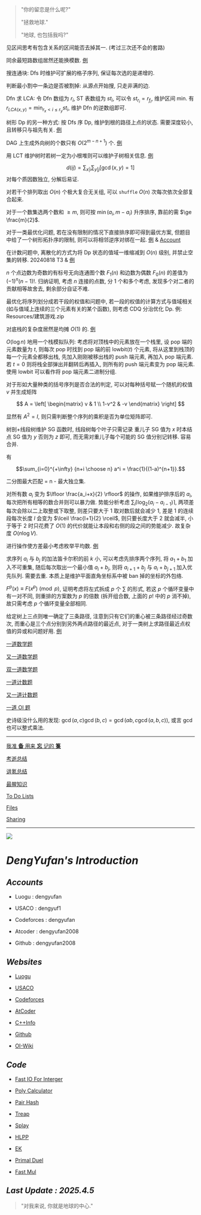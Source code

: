 > "你的留恋是什么呢?"
> 
> "拯救地球."
> 
> "地球, 也包括我吗?"

见区间思考有包含关系的区间能否去掉其一. (考过三次还不会的套路)

同余最短路数组居然还能换模数. [例](https://www.luogu.com.cn/problem/P4156)

搜连通块: Dfs 时维护可扩展的格子序列, 保证每次选的是递增的.

判断最小割中一条边是否被割掉: 从源点开始搜, 只走非满的边.

Dfn 求 LCA: 令 Dfn 数组为 $r_i$, ST 表数组为 $st_i$, 可以令 $st_{r_i} = r_{f_i}$, 维护区间 min. 有 $r_{LCA(x, y)} = \min_{r_x < i \le r_y} st_i$, 维护 Dfn 的逆数组即可.

树形 Dp 的另一种方式: 按 Dfs 序 Dp, 维护到根的路径上点的状态. 需要深度较小, 且转移只与祖先有关. [例](https://www.luogu.com.cn/problem/P3577)

DAG 上生成外向树的个数只有 $O(2^{m - n + 1})$ 个. [例](https://qoj.ac/problem/6406)

用 LCT 维护树时若树一定为小根堆则可以维护子树相关信息. [例](https://qoj.ac/problem/7760)

$$d(ij) = \sum_{x|i}\sum_{y|j}[\gcd(x, y)=1]$$
对每个质因数独立, 分解后易证.

对若干个排列取出 $O(n)$ 个极大复合无关组, 可以 ``shuffle`` $O(n)$ 次每次依次全部复合起来.

对于一个数集选两个数和 $\ge m$, 则可按 $\min(a_i, m - a_i)$ 升序排序, 靠前的需 $\ge \frac{m}{2}$.

对于一类最优化问题, 若在没有限制的情况下直接排序即可得到最优方案, 但题目中给了一个树形拓扑序的限制, 则可以将相邻逆序对绑在一起. [例](https://acm.hdu.edu.cn/contest/problem?cid=1131&pid=1001) & [Account](https://www.luogu.com.cn/paste/o08ha6jb)

在计数问题中, 离散化的方式为将 Dp 状态的值域一维缩减到 $O(n)$ 级别, 并禁止空集的转移. 20240818 T3 & [例](https://qoj.ac/problem/1084)

$n$ 个点边数为奇数的有标号无向连通图个数 $F_1(n)$ 和边数为偶数 $F_0(n)$ 的差值为 $(-1)^n(n-1)!$. 归纳证明, 考虑 $n$ 连接的点数, 分 1 个和多个考虑, 发现多个对二者的贡献相等故舍去, 剩余部分自证不难.

最优化将序列划分成若干段的权值和问题中, 若一段的权值的计算方式与值域相关 (如与值域上连续的三个元素有关的某个函数), 则考虑 CDQ 分治优化 Dp. 例: Resources/建筑游戏.zip

对底栈的复杂度居然是均摊 $O(1)$ 的. [例](https://www.luogu.com.cn/problem/CF2026F)

$O(\log n)$ 地用一个栈模拟队列: 考虑将对顶栈中的元素放在一个栈里, 设 pop 端的元素数量为 $t$, 则每次 pop 时找到 pop 端的前 $\text{lowbit}(t)$ 个元素, 将从这里到栈顶的每一个元素全都移出栈, 先加入刚刚被移出栈的 push 端元素, 再加入 pop 端元素. 若 $t=0$ 则将栈全部弹出并翻转后再插入, 则所有的 push 端元素变为 pop 端元素. 使用 $\text{lowbit}$ 可以看作将 pop 端元素二进制分组.

对于形如大量种类的括号序列是否合法的判定, 可以对每种括号赋一个随机的权值 $v$ 并生成矩阵

$$
A = \left[
\begin{matrix}
v & 1
\\
1-v^2 & -v
\end{matrix}
\right]
$$

显然有 $A^2 = I$, 则只需判断整个序列的乘积是否为单位矩阵即可.

树剖+线段树维护 SG 函数时, 线段树每个叶子只需记录 重儿子 SG 值为 $x$ 时本结点 SG 值为 $y$ 否则为 $z$ 即可, 而无需对重儿子每个可能的 SG 值分别记转移. 容易合并.

有

$$\sum_{i=0}^{+\infty} {n+i \choose n} a^i = \frac{1}{(1-a)^{n+1}}.$$

二分图最大匹配 = n - 最大独立集.

对所有数 $a_i$ 变为 $\lfloor \frac{a_i+x}{2} \rfloor$ 的操作, 如果维护排序后的 $a_i$, 每次把所有相等的数合并则可以暴力做. 势能分析考虑 $\sum_i \lceil \log_2(a_i-a_{i-1}) \rceil$, 两项差每次会除以二上取整或下取整, 则差只要大于 1 取对数后就会减少 1, 差是 1 的连续段每次长度 $l$ 会变为 $\lceil \frac{l+1}{2} \rceil$, 则只要长度大于 2 就会减半, 小于等于 2 时只花费了 $O(1)$ 的代价就能让本段和右侧的段之间的势能减少. 故复杂度 $O(n \log V)$.

进行操作使方差最小考虑枚举平均数. [例](https://www.luogu.com.cn/problem/CF2029I)

求序列 $a_i$ 与 $b_j$ 的加法笛卡尔积的前 $k$ 小, 可以考虑先排序两个序列, 将 $a_1 + b_1$ 加入不可重集, 随后每次取出一个最小值 $a_i + b_j$, 则将 $a_{i+1} + b_j$ 与 $a_i + b_{j+1}$ 加入优先队列. 需要去重. 本质上是维护平面直角坐标系中被 ban 掉的坐标的外包络.

$F^p(x) \equiv F(x^p) \pmod p$, 证明考虑将左式拆成 $p$ 个 $\sum$ 的形式, 若这 $p$ 个循环变量中有一对不同, 则重排的方案数为 $p$ 的倍数 (拆开组合数, 上面的 $p!$ 中的 $p$ 消不掉), 故只需考虑 $p$ 个循环变量全部相同.

给定树上三点则唯一确定了三条路径, 注意到只有它们的重心被三条路径经过奇数次, 而重心是三个点分别到另外两点路径的最近点, 对于一类树上求路径最近点权值的异或和问题好用. [例](https://atcoder.jp/contests/pakencamp-2024-day2/tasks/pakencamp_2024_day2_c?lang=en)

[一道数学题](https://www.luogu.com.cn/article/ueohh8lt)

[又一道数学题](https://www.luogu.com.cn/article/7d3j944s)

[双一道数学题](https://www.luogu.com.cn/article/lc9tfr5v)

[一道计数题](https://www.luogu.com.cn/article/qpk41kv1)

[又一道计数题](https://www.luogu.com.cn/article/6bpx8onp)

[一道 OI 题](https://www.luogu.com.cn/article/xr76q3sa)

史诗级没什么用的发现: $\gcd(a,c) \gcd(b,c) = \gcd(ab,c \gcd(a,b,c))$, 或言 $\gcd$ 也可以整式乘法.

----

[我准 **备** 用来 **忘** 记的 **箓**](https://www.luogu.com.cn/paste/lvmrhjxm)

[考逝总结](https://www.luogu.com.cn/article/sd8bpaa1)

[讲氪总结](https://www.luogu.com.cn/article/bn0cnhaw)

[最腥知识](https://www.luogu.com.cn/article/ft3tx54e)

[To Do Lists](https://www.luogu.com.cn/paste/lcysbo18)

[Files](https://www.luogu.com.cn/team/33225#file)

[Sharing](https://www.luogu.com.cn/paste/frklj4he)

---

![](https://moe.jitsu.top/img)

# *DengYufan's Introduction*

## *Accounts*
- Luogu : dengyufan

- USACO : dengyuf1

- Codeforces : dengyufan

- Atcoder : dengyufan2008

- Github : dengyufan2008

## *Websites*
- [Luogu](http://www.luogu.com.cn)

- [USACO](https://train.usaco.org)

- [Codeforces](https://codeforces.com)

- [AtCoder](https://atcoder.jp)

- [C++Info](https://zh.cppreference.com/w/%E9%A6%96%E9%A1%B5)

- [Github](https://github.com)

- [OI-Wiki](https://oiwiki.com)

## *Code*
- [Fast IO For Interger](https://www.luogu.com.cn/paste/a6g4tzxa)

- [Poly Calculator](https://www.luogu.com.cn/paste/otlhoocq)

- [Pair Hash](https://www.luogu.com.cn/paste/bwkr5zb3)

- [Treap](https://www.luogu.com.cn/paste/201bgmoy)

- [Splay](https://www.luogu.com.cn/paste/t1c5l25d)

- [HLPP](https://www.luogu.com.cn/paste/1ltjkyl7)

- [EK](https://www.luogu.com.cn/paste/clkjej7u)

- [Primal Duel](https://www.luogu.com.cn/paste/s1nawmeh)

- [Fast Mul](https://www.luogu.com.cn/paste/bmjrtlws)

## *Last Update : 2025.4.5*

> "对我来说, 你就是地球的中心."
